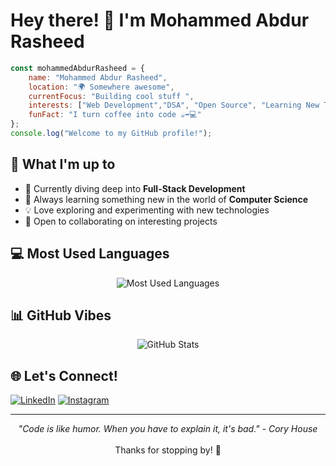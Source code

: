 # Hey there! 👋 I'm Mohammed Abdur Rasheed
```javascript
const mohammedAbdurRasheed = {
    name: "Mohammed Abdur Rasheed",
    location: "🌍 Somewhere awesome",
    currentFocus: "Building cool stuff ",
    interests: ["Web Development","DSA", "Open Source", "Learning New Tech","AI&ML","Cloud Technologies"],
    funFact: "I turn coffee into code ☕➡️💻"
};
console.log("Welcome to my GitHub profile!");
```
## 🚀 What I'm up to
- 🔭 Currently diving deep into **Full-Stack Development**
- 🌱 Always learning something new in the world of **Computer Science**
- 💡 Love exploring and experimenting with new technologies
- 🤝 Open to collaborating on interesting projects

## 💻 Most Used Languages
<div align="center">
  <img src="https://github-readme-stats.vercel.app/api/top-langs/?username=iamabdurrasheed&layout=compact&theme=tokyonight&hide_border=true&langs_count=8" alt="Most Used Languages" />
</div>

## 📊 GitHub Vibes
<div align="center">
  <img src="https://github-readme-stats.vercel.app/api?username=iamabdurrasheed&show_icons=true&theme=tokyonight&hide_border=true" alt="GitHub Stats" />
</div>

## 🌐 Let's Connect!
[![LinkedIn](https://img.shields.io/badge/LinkedIn-0077B5?style=for-the-badge&logo=linkedin&logoColor=white)](https://linkedin.com/in/iamabdurrasheed)
[![Instagram](https://img.shields.io/badge/Instagram-E4405F?style=for-the-badge&logo=instagram&logoColor=white)](https://instagram.com/iamabdurrasheed)

---
<div align="center">
  <i>"Code is like humor. When you have to explain it, it's bad." - Cory House</i>
  <br><br>
  Thanks for stopping by! 🚀
</div>
